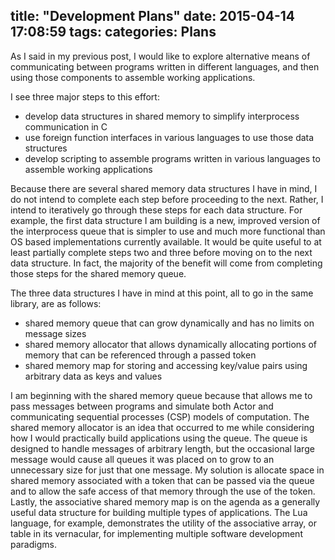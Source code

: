 title: "Development Plans"
date: 2015-04-14 17:08:59
tags:
categories: Plans
---

As I said in my previous post, I would like to explore alternative means of communicating between programs written in different languages, and then using those components to assemble working applications.  

I see three major steps to this effort:
- develop data structures in shared memory to simplify interprocess communication in C
- use foreign function interfaces in various languages to use those data structures
- develop scripting to assemble programs written in various languages to assemble working applications

Because there are several shared memory data structures I have in mind, I do not intend to complete each step before proceeding to the next. Rather, I intend to iteratively go through these steps for each data structure.  For example, the first data structure I am building is a new, improved version of the interprocess queue that is simpler to use and much more functional than OS based implementations currently available.  It would be quite useful to at least partially complete steps two and three before moving on to the next data structure.  In fact, the majority of the benefit will come from completing those steps for the shared memory queue.

The three data structures I have in mind at this point, all to go in the same library, are as follows:
- shared memory queue that can grow dynamically and has no limits on message sizes
- shared memory allocator that allows dynamically allocating portions of memory that can be referenced through a passed token
- shared memory map for storing and accessing key/value pairs using arbitrary data as keys and values

I am beginning with the shared memory queue because that allows me to pass messages between programs and simulate both Actor and communicating sequential processes (CSP) models of computation.  The shared memory allocator is an idea that occurred to me while considering how I would practically build applications using the queue.  The queue is designed to handle messages of arbitrary length, but the occasional large message would cause all queues it was placed on to grow to an unnecessary size for just that one message.  My solution is allocate space in shared memory associated with a token that can be passed via the queue and to allow the safe access of that memory through the use of the token.  Lastly, the associative shared memory map is on the agenda as a generally useful data structure for building multiple types of applications.  The Lua language, for example, demonstrates the utility of the associative array, or table in its vernacular, for implementing multiple software development paradigms.
